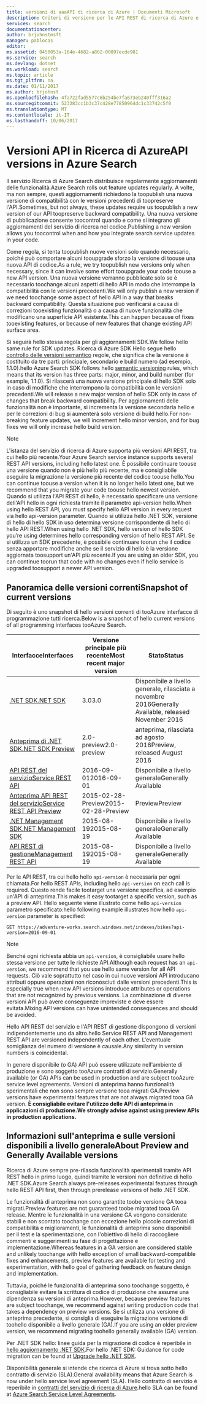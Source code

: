 ```yaml
---
title: versioni di aaaAPI di ricerca di Azure | Documenti Microsoft
description: Criteri di versione per le API REST di ricerca di Azure e hello libreria client .NET SDK hello.
services: search
documentationcenter: 
author: brjohnstmsft
manager: pablocas
editor: 
ms.assetid: 0458053a-164e-4682-a802-00097ecde981
ms.service: search
ms.devlang: dotnet
ms.workload: search
ms.topic: article
ms.tgt_pltfrm: na
ms.date: 01/11/2017
ms.author: brjohnst
ms.openlocfilehash: 4fa722fad5577c6b254be7fa673eb240fff316a2
ms.sourcegitcommit: 523283cc1b3c37c428e77850964dc1c33742c5f0
ms.translationtype: MT
ms.contentlocale: it-IT
ms.lasthandoff: 10/06/2017
---
```

# <a name="api-versions-in-azure-search"></a><span data-ttu-id="bdb0a-103">Versioni API in Ricerca di Azure</span><span class="sxs-lookup"><span data-stu-id="bdb0a-103">API versions in Azure Search</span></span>
<span data-ttu-id="bdb0a-104">Il servizio Ricerca di Azure Search distribuisce regolarmente aggiornamenti delle funzionalità.</span><span class="sxs-lookup"><span data-stu-id="bdb0a-104">Azure Search rolls out feature updates regularly.</span></span> <span data-ttu-id="bdb0a-105">A volte, ma non sempre, questi aggiornamenti richiedono la toopublish una nuova versione di compatibilità con le versioni precedenti di toopreserve l'API.</span><span class="sxs-lookup"><span data-stu-id="bdb0a-105">Sometimes, but not always, these updates require us toopublish a new version of our API toopreserve backward compatibility.</span></span> <span data-ttu-id="bdb0a-106">Una nuova versione di pubblicazione consente toocontrol quando e come si integrano gli aggiornamenti del servizio di ricerca nel codice.</span><span class="sxs-lookup"><span data-stu-id="bdb0a-106">Publishing a new version allows you toocontrol when and how you integrate search service updates in your code.</span></span>

<span data-ttu-id="bdb0a-107">Come regola, si tenta toopublish nuove versioni solo quando necessario, poiché può comportare alcuni tooupgrade sforzo la versione di toouse una nuova API di codice.</span><span class="sxs-lookup"><span data-stu-id="bdb0a-107">As a rule, we try toopublish new versions only when necessary, since it can involve some effort tooupgrade your code toouse a new API version.</span></span> <span data-ttu-id="bdb0a-108">Una nuova versione verranno pubblicate solo se è necessario toochange alcuni aspetti di hello API in modo che interrompe la compatibilità con le versioni precedenti.</span><span class="sxs-lookup"><span data-stu-id="bdb0a-108">We will only publish a new version if we need toochange some aspect of hello API in a way that breaks backward compatibility.</span></span> <span data-ttu-id="bdb0a-109">Questa situazione può verificarsi a causa di correzioni tooexisting funzionalità o a causa di nuove funzionalità che modificano una superficie API esistente.</span><span class="sxs-lookup"><span data-stu-id="bdb0a-109">This can happen because of fixes tooexisting features, or because of new features that change existing API surface area.</span></span>

<span data-ttu-id="bdb0a-110">Si seguirà hello stessa regola per gli aggiornamenti SDK.</span><span class="sxs-lookup"><span data-stu-id="bdb0a-110">We follow hello same rule for SDK updates.</span></span> <span data-ttu-id="bdb0a-111">Ricerca di Azure SDK Hello segue hello [controllo delle versioni semantico](http://semver.org/) regole, che significa che la versione è costituito da tre parti: principale, secondario e build numero (ad esempio, 1.1.0).</span><span class="sxs-lookup"><span data-stu-id="bdb0a-111">hello Azure Search SDK follows hello [semantic versioning](http://semver.org/) rules, which means that its version has three parts: major, minor, and build number (for example, 1.1.0).</span></span> <span data-ttu-id="bdb0a-112">Si rilascerà una nuova versione principale di hello SDK solo in caso di modifiche che interrompono la compatibilità con le versioni precedenti.</span><span class="sxs-lookup"><span data-stu-id="bdb0a-112">We will release a new major version of hello SDK only in case of changes that break backward compatibility.</span></span> <span data-ttu-id="bdb0a-113">Per aggiornamenti delle funzionalità non è importante, si incrementa la versione secondaria hello e per le correzioni di bug si aumenterà solo versione di build hello.</span><span class="sxs-lookup"><span data-stu-id="bdb0a-113">For non-breaking feature updates, we will increment hello minor version, and for bug fixes we will only increase hello build version.</span></span>

> [!NOTE]
> <span data-ttu-id="bdb0a-114">L'istanza del servizio di ricerca di Azure supporta più versioni API REST, tra cui hello più recente.</span><span class="sxs-lookup"><span data-stu-id="bdb0a-114">Your Azure Search service instance supports several REST API versions, including hello latest one.</span></span> <span data-ttu-id="bdb0a-115">È possibile continuare toouse una versione quando non è più hello più recente, ma è consigliabile eseguire la migrazione la versione più recente del codice toouse hello.</span><span class="sxs-lookup"><span data-stu-id="bdb0a-115">You can continue toouse a version when it is no longer hello latest one, but we recommend that you migrate your code toouse hello newest version.</span></span> <span data-ttu-id="bdb0a-116">Quando si utilizza l'API REST di hello, è necessario specificare una versione dell'API hello in ogni richiesta tramite il parametro api-version hello.</span><span class="sxs-lookup"><span data-stu-id="bdb0a-116">When using hello REST API, you must specify hello API version in every request via hello api-version parameter.</span></span> <span data-ttu-id="bdb0a-117">Quando si utilizza hello .NET SDK, versione di hello di hello SDK in uso determina versione corrispondente di hello di hello API REST.</span><span class="sxs-lookup"><span data-stu-id="bdb0a-117">When using hello .NET SDK, hello version of hello SDK you’re using determines hello corresponding version of hello REST API.</span></span> <span data-ttu-id="bdb0a-118">Se si utilizza un SDK precedente, è possibile continuare toorun che il codice senza apportare modifiche anche se il servizio di hello è la versione aggiornata toosupport un'API più recente.</span><span class="sxs-lookup"><span data-stu-id="bdb0a-118">If you are using an older SDK, you can continue toorun that code with no changes even if hello service is upgraded toosupport a newer API version.</span></span>

## <a name="snapshot-of-current-versions"></a><span data-ttu-id="bdb0a-119">Panoramica delle versioni correnti</span><span class="sxs-lookup"><span data-stu-id="bdb0a-119">Snapshot of current versions</span></span>
<span data-ttu-id="bdb0a-120">Di seguito è uno snapshot di hello versioni correnti di tooAzure interfacce di programmazione tutti ricerca.</span><span class="sxs-lookup"><span data-stu-id="bdb0a-120">Below is a snapshot of hello current versions of all programming interfaces tooAzure Search.</span></span>

| <span data-ttu-id="bdb0a-121">Interfacce</span><span class="sxs-lookup"><span data-stu-id="bdb0a-121">Interfaces</span></span> | <span data-ttu-id="bdb0a-122">Versione principale più recente</span><span class="sxs-lookup"><span data-stu-id="bdb0a-122">Most recent major version</span></span> | <span data-ttu-id="bdb0a-123">Stato</span><span class="sxs-lookup"><span data-stu-id="bdb0a-123">Status</span></span> |
| --- | --- | --- |
| [<span data-ttu-id="bdb0a-124">.NET SDK</span><span class="sxs-lookup"><span data-stu-id="bdb0a-124">.NET SDK</span></span>](https://aka.ms/search-sdk) |<span data-ttu-id="bdb0a-125">3.0</span><span class="sxs-lookup"><span data-stu-id="bdb0a-125">3.0</span></span> |<span data-ttu-id="bdb0a-126">Disponibile a livello generale, rilasciata a novembre 2016</span><span class="sxs-lookup"><span data-stu-id="bdb0a-126">Generally Available, released November 2016</span></span> |
| [<span data-ttu-id="bdb0a-127">Anteprima di .NET SDK</span><span class="sxs-lookup"><span data-stu-id="bdb0a-127">.NET SDK Preview</span></span>](https://aka.ms/search-sdk-preview) |<span data-ttu-id="bdb0a-128">2.0-preview</span><span class="sxs-lookup"><span data-stu-id="bdb0a-128">2.0-preview</span></span> |<span data-ttu-id="bdb0a-129">anteprima, rilasciata ad agosto 2016</span><span class="sxs-lookup"><span data-stu-id="bdb0a-129">Preview, released August 2016</span></span> |
| [<span data-ttu-id="bdb0a-130">API REST del servizio</span><span class="sxs-lookup"><span data-stu-id="bdb0a-130">Service REST API</span></span>](https://docs.microsoft.com/rest/api/searchservice/) |<span data-ttu-id="bdb0a-131">2016-09-01</span><span class="sxs-lookup"><span data-stu-id="bdb0a-131">2016-09-01</span></span> |<span data-ttu-id="bdb0a-132">Disponibile a livello generale</span><span class="sxs-lookup"><span data-stu-id="bdb0a-132">Generally Available</span></span> |
| [<span data-ttu-id="bdb0a-133">Anteprima API REST del servizio</span><span class="sxs-lookup"><span data-stu-id="bdb0a-133">Service REST API Preview</span></span>](search-api-2015-02-28-preview.md) |<span data-ttu-id="bdb0a-134">2015-02-28-Preview</span><span class="sxs-lookup"><span data-stu-id="bdb0a-134">2015-02-28-Preview</span></span> |<span data-ttu-id="bdb0a-135">Preview</span><span class="sxs-lookup"><span data-stu-id="bdb0a-135">Preview</span></span> |
| [<span data-ttu-id="bdb0a-136">.NET Management SDK</span><span class="sxs-lookup"><span data-stu-id="bdb0a-136">.NET Management SDK</span></span>](https://aka.ms/search-mgmt-sdk) |<span data-ttu-id="bdb0a-137">2015-08-19</span><span class="sxs-lookup"><span data-stu-id="bdb0a-137">2015-08-19</span></span> |<span data-ttu-id="bdb0a-138">Disponibile a livello generale</span><span class="sxs-lookup"><span data-stu-id="bdb0a-138">Generally Available</span></span> |
| [<span data-ttu-id="bdb0a-139">API REST di gestione</span><span class="sxs-lookup"><span data-stu-id="bdb0a-139">Management REST API</span></span>](https://docs.microsoft.com/rest/api/searchmanagement/) |<span data-ttu-id="bdb0a-140">2015-08-19</span><span class="sxs-lookup"><span data-stu-id="bdb0a-140">2015-08-19</span></span> |<span data-ttu-id="bdb0a-141">Disponibile a livello generale</span><span class="sxs-lookup"><span data-stu-id="bdb0a-141">Generally Available</span></span> |

<span data-ttu-id="bdb0a-142">Per le API REST, tra cui hello hello `api-version` è necessaria per ogni chiamata.</span><span class="sxs-lookup"><span data-stu-id="bdb0a-142">For hello REST APIs, including hello `api-version` on each call is required.</span></span> <span data-ttu-id="bdb0a-143">Questo rende facile tootarget una versione specifica, ad esempio un'API di anteprima.</span><span class="sxs-lookup"><span data-stu-id="bdb0a-143">This makes it easy tootarget a specific version, such as a preview API.</span></span> <span data-ttu-id="bdb0a-144">Hello seguente viene illustrato come hello `api-version` parametro specificato:</span><span class="sxs-lookup"><span data-stu-id="bdb0a-144">hello following example illustrates how hello `api-version` parameter is specified:</span></span>

    GET https://adventure-works.search.windows.net/indexes/bikes?api-version=2016-09-01

> [!NOTE]
> <span data-ttu-id="bdb0a-145">Benché ogni richiesta abbia un `api-version`, è consigliabile usare hello stessa versione per tutte le richieste API.</span><span class="sxs-lookup"><span data-stu-id="bdb0a-145">Although each request has an `api-version`, we recommend that you use hello same version for all API requests.</span></span> <span data-ttu-id="bdb0a-146">Ciò vale soprattutto nel caso in cui nuove versioni API introducano attributi oppure operazioni non riconosciuti dalle versioni precedenti.</span><span class="sxs-lookup"><span data-stu-id="bdb0a-146">This is especially true when new API versions introduce attributes or operations that are not recognized by previous versions.</span></span> <span data-ttu-id="bdb0a-147">La combinazione di diverse versioni API può avere conseguenze impreviste e deve essere evitata.</span><span class="sxs-lookup"><span data-stu-id="bdb0a-147">Mixing API versions can have unintended consequences and should be avoided.</span></span>
>
> <span data-ttu-id="bdb0a-148">Hello API REST del servizio e l'API REST di gestione dispongono di versioni indipendentemente uno da altro.</span><span class="sxs-lookup"><span data-stu-id="bdb0a-148">hello Service REST API and Management REST API are versioned independently of each other.</span></span> <span data-ttu-id="bdb0a-149">L'eventuale somiglianza del numero di versione è causale.</span><span class="sxs-lookup"><span data-stu-id="bdb0a-149">Any similarity in version numbers is coincidental.</span></span>

<span data-ttu-id="bdb0a-150">In genere disponibile (o GA) API può essere utilizzate nell'ambiente di produzione e sono soggetto tooAzure contratti di servizio.</span><span class="sxs-lookup"><span data-stu-id="bdb0a-150">Generally available (or GA) APIs can be used in production and are subject tooAzure service level agreements.</span></span> <span data-ttu-id="bdb0a-151">Versioni di anteprima hanno funzionalità sperimentali che non sono sempre versione tooa migrati GA.</span><span class="sxs-lookup"><span data-stu-id="bdb0a-151">Preview versions have experimental features that are not always migrated tooa GA version.</span></span> <span data-ttu-id="bdb0a-152">**È consigliabile evitare l'utilizzo delle API di anteprima in applicazioni di produzione.**</span><span class="sxs-lookup"><span data-stu-id="bdb0a-152">**We strongly advise against using preview APIs in production applications.**</span></span>

## <a name="about-preview-and-generally-available-versions"></a><span data-ttu-id="bdb0a-153">Informazioni sull'anteprima e sulle versioni disponibili a livello generale</span><span class="sxs-lookup"><span data-stu-id="bdb0a-153">About Preview and Generally Available versions</span></span>
<span data-ttu-id="bdb0a-154">Ricerca di Azure sempre pre-rilascia funzionalità sperimentali tramite API REST hello in primo luogo, quindi tramite le versioni non definitive di hello .NET SDK.</span><span class="sxs-lookup"><span data-stu-id="bdb0a-154">Azure Search always pre-releases experimental features through hello REST API first, then through prerelease versions of hello .NET SDK.</span></span>

<span data-ttu-id="bdb0a-155">Le funzionalità di anteprima non sono garantite toobe versione GA tooa migrati.</span><span class="sxs-lookup"><span data-stu-id="bdb0a-155">Preview features are not guaranteed toobe migrated tooa GA release.</span></span> <span data-ttu-id="bdb0a-156">Mentre le funzionalità in una versione GA vengono considerate stabili e non scontato toochange con eccezione hello piccole correzioni di compatibilità e miglioramenti, le funzionalità di anteprima sono disponibili per il test e la sperimentazione, con l'obiettivo di hello di raccogliere commenti e suggerimenti su fase di progettazione e implementazione.</span><span class="sxs-lookup"><span data-stu-id="bdb0a-156">Whereas features in a GA version are considered stable and unlikely toochange with hello exception of small backward-compatible fixes and enhancements, preview features are available for testing and experimentation, with hello goal of gathering feedback on feature design and implementation.</span></span>

<span data-ttu-id="bdb0a-157">Tuttavia, poiché le funzionalità di anteprima sono toochange soggetto, è consigliabile evitare la scrittura di codice di produzione che assume una dipendenza su versioni di anteprima.</span><span class="sxs-lookup"><span data-stu-id="bdb0a-157">However, because preview features are subject toochange, we recommend against writing production code that takes a dependency on preview versions.</span></span> <span data-ttu-id="bdb0a-158">Se si utilizza una versione di anteprima precedente, si consiglia di eseguire la migrazione versione di toohello disponibile a livello generale (GA).</span><span class="sxs-lookup"><span data-stu-id="bdb0a-158">If you are using an older preview version, we recommend migrating toohello generally available (GA) version.</span></span>

<span data-ttu-id="bdb0a-159">Per .NET SDK hello: linee guida per la migrazione di codice è reperibile in [hello aggiornamento .NET SDK](search-dotnet-sdk-migration.md).</span><span class="sxs-lookup"><span data-stu-id="bdb0a-159">For hello .NET SDK: Guidance for code migration can be found at [Upgrade hello .NET SDK](search-dotnet-sdk-migration.md).</span></span>

<span data-ttu-id="bdb0a-160">Disponibilità generale si intende che ricerca di Azure si trova sotto hello contratto di servizio (SLA).</span><span class="sxs-lookup"><span data-stu-id="bdb0a-160">General availability means that Azure Search is now under hello service level agreement (SLA).</span></span> <span data-ttu-id="bdb0a-161">Hello contratto di servizio è reperibile in [contratti del servizio di ricerca di Azure](https://azure.microsoft.com/support/legal/sla/search/v1_0/).</span><span class="sxs-lookup"><span data-stu-id="bdb0a-161">hello SLA can be found at [Azure Search Service Level Agreements](https://azure.microsoft.com/support/legal/sla/search/v1_0/).</span></span>

